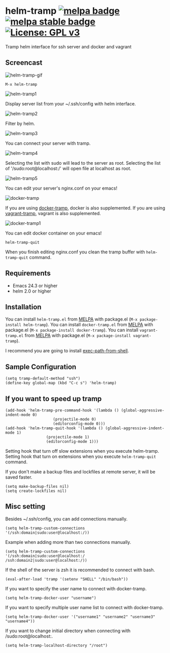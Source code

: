 # helm-tramp [![melpa badge][melpa-badge]][melpa-link] [![melpa stable badge][melpa-stable-badge]][melpa-stable-link] [![License: GPL v3](https://img.shields.io/badge/License-GPL%20v3-blue.svg)](https://www.gnu.org/licenses/gpl-3.0)

Tramp helm interface for ssh server and docker and vagrant

## Screencast

![helm-tramp-gif](image/helm-tramp.gif)

    M-x helm-tramp

![helm-tramp1](image/image1.png)

Display server list from your ~/.ssh/config with helm interface.

![helm-tramp2](image/image2.png)

Filter by helm.

![helm-tramp3](image/image3.png)

You can connect your server with tramp.

![helm-tramp4](image/image4.png)

Selecting the list with sudo will lead to the server as root.
Selecting the list of '/sudo:root@localhost:/' will open file at localhost as root.

![helm-tramp5](image/image5.png)

You can edit your server's nginx.conf on your emacs!

![docker-tramp](image/docker-tramp.png)

If you are using [docker-tramp](https://github.com/emacs-pe/docker-tramp.el), docker is also supplemented.
If you are using [vagrant-tramp](https://github.com/dougm/vagrant-tramp), vagrant is also supplemented.

![docker-tramp1](image/docker-tramp1.png)

You can edit docker container on your emacs!

	helm-tramp-quit

When you finish editing nginx.conf you clean the tramp buffer with `helm-tramp-quit` command.

## Requirements

- Emacs 24.3 or higher
- helm 2.0 or higher

## Installation

You can install `helm-tramp.el` from [MELPA](http://melpa.org) with package.el
(`M-x package-install helm-tramp`).
You can install `docker-tramp.el` from [MELPA](http://melpa.org) with package.el
(`M-x package-install docker-tramp`).
You can install `vagrant-tramp.el` from [MELPA](http://melpa.org) with package.el
(`M-x package-install vagrant-tramp`).

I recommend you are going to install [exec-path-from-shell]( https://github.com/purcell/exec-path-from-shell).

## Sample Configuration

	(setq tramp-default-method "ssh")
    (define-key global-map (kbd "C-c s") 'helm-tramp)

## If you want to speed up tramp

	(add-hook 'helm-tramp-pre-command-hook '(lambda () (global-aggressive-indent-mode 0)
					     (projectile-mode 0)
					     (editorconfig-mode 0)))
	(add-hook 'helm-tramp-quit-hook '(lambda () (global-aggressive-indent-mode 1)
				      (projectile-mode 1)
				      (editorconfig-mode 1)))

Setting hook that turn off slow extensions when you execute helm-tramp.
Setting hook that turn on extensions when you execute `helm-tramp-quit` command.

If you don't make a backup files and lockfiles at remote server, it will be saved faster.

	(setq make-backup-files nil)
	(setq create-lockfiles nil)

## Misc setting

Besides ~/.ssh/config, you can add connections manually.

	(setq helm-tramp-custom-connections '(/ssh:domain|sudo:user@localhost:/))

Example when adding more than two connections manually.

	(setq helm-tramp-custom-connections '(/ssh:domain|sudo:user@localhost:/ /ssh:domain2|sudo:user@localhost:/))
	
If the shell of the server is zsh it is recommended to connect with bash.

    (eval-after-load 'tramp '(setenv "SHELL" "/bin/bash"))

If you want to specify the user name to connect with docker-tramp.

	(setq helm-tramp-docker-user "username")

If you want to specify multiple user name list to connect with docker-tramp.

	(setq helm-tramp-docker-user '("username1" "username2" "username3" "username4"))

If you want to change initial directory when connecting with /sudo:root@localhost:.

	(setq helm-tramp-localhost-directory "/root")

[melpa-link]: http://melpa.org/#/helm-tramp
[melpa-badge]: http://melpa.org/packages/helm-tramp-badge.svg
[melpa-stable-link]: http://stable.melpa.org/#/helm-tramp
[melpa-stable-badge]: http://stable.melpa.org/packages/helm-tramp-badge.svg
